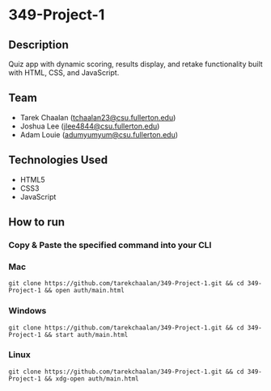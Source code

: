 # 349-Project-1

## Description

Quiz app with dynamic scoring, results display, and retake functionality built with HTML, CSS, and JavaScript.

## Team
- Tarek Chaalan (tchaalan23@csu.fullerton.edu)
- Joshua Lee (jlee4844@csu.fullerton.edu)
- Adam Louie (adumyumyum@csu.fullerton.edu)

## Technologies Used

- HTML5
- CSS3
- JavaScript

## How to run
### Copy & Paste the specified command into your CLI

### Mac
```$
git clone https://github.com/tarekchaalan/349-Project-1.git && cd 349-Project-1 && open auth/main.html
```
### Windows
```$
git clone https://github.com/tarekchaalan/349-Project-1.git && cd 349-Project-1 && start auth/main.html
```
### Linux
```$
git clone https://github.com/tarekchaalan/349-Project-1.git && cd 349-Project-1 && xdg-open auth/main.html
```
